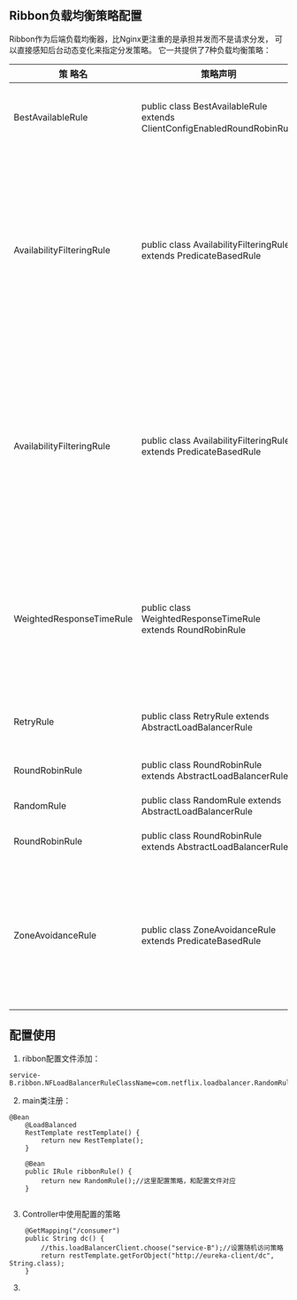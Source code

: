 ## Ribbon负载均衡策略配置
Ribbon作为后端负载均衡器，比Nginx更注重的是承担并发而不是请求分发，
    可以直接感知后台动态变化来指定分发策略。
    它一共提供了7种负载均衡策略：
    



策 略名 | 策略声明 | 策略描述 | 实现说明 
---|---|---|---
BestAvailableRule | public class BestAvailableRule extends ClientConfigEnabledRoundRobinRule | 选择一个最小的并发请求的server | 逐个考察Server，如果Server被tripped了，则忽略，在选择其中ActiveRequestsCount最小的server
AvailabilityFilteringRule | public class AvailabilityFilteringRule extends PredicateBasedRule | 过滤掉那些因为一直连接失败的被标记为circuit tripped的后端server，并过滤掉那些高并发的的后端server（active connections 超过配置的阈值）| 使用一个AvailabilityPredicate来包含过滤server的逻辑，其实就就是检查status里记录的各个server的运行状态
AvailabilityFilteringRule | public class AvailabilityFilteringRule extends PredicateBasedRule | 过滤掉那些因为一直连接失败的被标记为circuit tripped的后端server，并过滤掉那些高并发的的后端server（active connections 超过配置的阈值） | 使用一个AvailabilityPredicate来包含过滤server的逻辑，其实就就是检查status里记录的各个server的运行状态
WeightedResponseTimeRule | public class WeightedResponseTimeRule extends RoundRobinRule | 根据响应时间分配一个weight，响应时间越长，weight越小，被选中的可能性越低。 | 一个后台线程定期的从status里面读取评价响应时间，为每个server计算一个weight。Weight的计算也比较简单responsetime 减去每个server自己平均的responsetime是server的权重。当刚开始运行，没有形成status时，使用roubine策略选择server。
RetryRule | public class RetryRule extends AbstractLoadBalancerRule | 对选定的负载均衡策略机上重试机制。 | 在一个配置时间段内当选择server不成功，则一直尝试使用subRule的方式选择一个可用的server
RoundRobinRule | public class RoundRobinRule extends AbstractLoadBalancerRule | roundRobin方式轮询选择server | 轮询index，选择index对应位置的server
RandomRule | public class RandomRule extends AbstractLoadBalancerRule | 随机选择一个server | 在index上随机，选择index对应位置的server
RoundRobinRule | public class RoundRobinRule extends AbstractLoadBalancerRule | roundRobin方式轮询选择server | 轮询index，选择index对应位置的server
ZoneAvoidanceRule | public class ZoneAvoidanceRule extends PredicateBasedRule | 复合判断server所在区域的性能和server的可用性选择server | 使用ZoneAvoidancePredicate和AvailabilityPredicate来判断是否选择某个server，前一个判断判定一个zone的运行性能是否可用，剔除不可用的zone（的所有server），AvailabilityPredicate用于过滤掉连接数过多的Server。

## 配置使用
1. ribbon配置文件添加：
   
```
service-B.ribbon.NFLoadBalancerRuleClassName=com.netflix.loadbalancer.RandomRule
```

2. main类注册：

```
@Bean
    @LoadBalanced
    RestTemplate restTemplate() {
        return new RestTemplate();
    }

    @Bean
    public IRule ribbonRule() {
        return new RandomRule();//这里配置策略，和配置文件对应
    }
    
```

3. Controller中使用配置的策略

```
    @GetMapping("/consumer")
    public String dc() {
        //this.loadBalancerClient.choose("service-B");//设置随机访问策略
        return restTemplate.getForObject("http://eureka-client/dc", String.class);
    }
```

3. 

